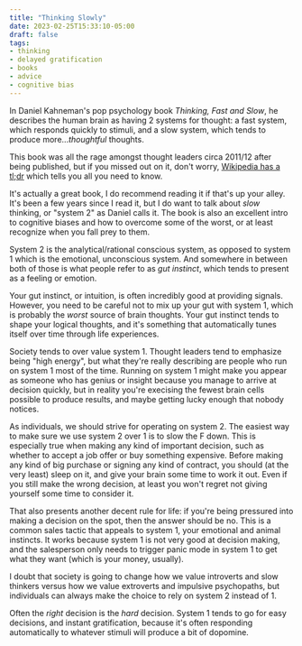 ```yaml
---
title: "Thinking Slowly"
date: 2023-02-25T15:33:10-05:00
draft: false
tags:
- thinking
- delayed gratification
- books
- advice
- cognitive bias
---
```


In Daniel Kahneman's pop psychology book _Thinking, Fast and Slow_, he
describes the human brain as having 2 systems for thought: a fast system, which
responds quickly to stimuli, and a slow system, which tends to produce
more..._thoughtful_ thoughts.

This book was all the rage amongst thought leaders circa 2011/12 after being
published, but if you missed out on it, don't worry, [Wikipedia has a
tl;dr](https://en.wikipedia.org/wiki/Thinking,_Fast_and_Slow) which tells you
all you need to know.

It's actually a great book, I do recommend reading it if that's up your alley.
It's been a few years since I read it, but I do want to talk about _slow_
thinking, or "system 2" as Daniel calls it. The book is also an excellent intro
to cognitive biases and how to overcome some of the worst, or at least
recognize when you fall prey to them.

System 2 is the analytical/rational conscious system, as opposed to system 1
which is the emotional, unconscious system. And somewhere in between both of
those is what people refer to as _gut instinct_, which tends to present as a
feeling or emotion.

Your gut instinct, or intuition, is often incredibly good at providing signals.
However, you need to be careful not to mix up your gut with system 1, which is
probably the _worst_ source of brain thoughts. Your gut instinct tends to shape
your logical thoughts, and it's something that automatically tunes itself over
time through life experiences. 

Society tends to over value system 1. Thought leaders tend to emphasize being
"high energy", but what they're really describing are people who run on system
1 most of the time. Running on system 1 might make you appear as someone who
has genius or insight because you manage to arrive at decision quickly, but in
reality you're execising the fewest brain cells possible to produce results,
and maybe getting lucky enough that nobody notices.

As individuals, we should strive for operating on system 2. The easiest way to
make sure we use system 2 over 1 is to slow the F down. This is especially true
when making any kind of important decision, such as whether to accept a job
offer or buy something expensive. Before making any kind of big purchase or
signing any kind of contract, you should (at the very least) sleep on it, and
give your brain some time to work it out. Even if you still make the wrong
decision, at least you won't regret not giving yourself some time to consider
it.

That also presents another decent rule for life: if you're being pressured into
making a decision on the spot, then the answer should be no. This is a common
sales tactic that appeals to system 1, your emotional and animal instincts. It
works because system 1 is not very good at decision making, and the salesperson
only needs to trigger panic mode in system 1 to get what they want (which is
your money, usually).

I doubt that society is going to change how we value introverts and slow
thinkers versus how we value extroverts and impulsive psychopaths, but
individuals can always make the choice to rely on system 2 instead of 1.

Often the _right_ decision is the _hard_ decision. System 1 tends to go for
easy decisions, and instant gratification, because it's often responding
automatically to whatever stimuli will produce a bit of dopomine.
